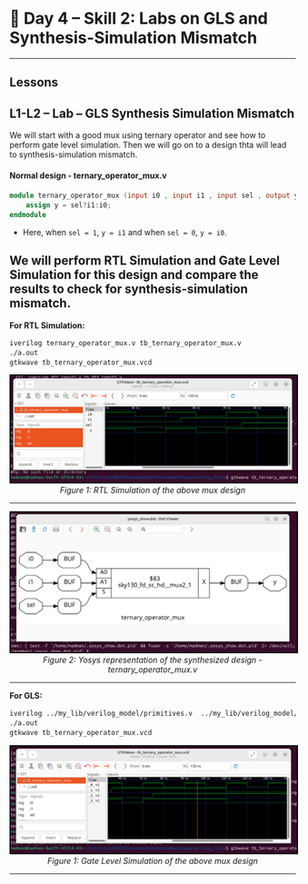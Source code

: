 # 🔹 Day 4 – Skill 2: Labs on GLS and Synthesis-Simulation Mismatch

---

## Lessons

## L1-L2 – Lab – GLS Synthesis Simulation Mismatch 

We will start with a good mux using ternary operator and see how to perform gate level simulation. Then we will go on to a design thta will lead to synthesis-simulation mismatch.

#### Normal design - ternary_operator_mux.v

````Verilog
module ternary_operator_mux (input i0 , input i1 , input sel , output y);
	assign y = sel?i1:i0;
endmodule
````

- Here, when `sel = 1`, `y = i1` and when `sel = 0`, `y = i0`.

We will perform RTL Simulation and Gate Level Simulation for this design and compare the results to check for synthesis-simulation mismatch.
---

**For RTL Simulation:**
````bash
iverilog ternary_operator_mux.v tb_ternary_operator_mux.v 
./a.out 
gtkwave tb_ternary_operator_mux.vcd
````

<p align="center">
  <img src="../W1_images/ter_mux_rtlsim.png" alt="ter_mux_rtlsim.png" width="1100" style="border:2px solid black;"/>
  <br/>
  <em>Figure 1: RTL Simulation of the above mux design</em>
</p>

---

<p align="center">
  <img src="../W1_images/ter_mux_yosys.png" alt="ter_mux_yosys.png" width="600" style="border:2px solid black;"/>
  <br/>
  <em>Figure 2: Yosys representation of the synthesized design - ternary_operator_mux.v</em>
</p>

---

**For GLS:**
````bash
iverilog ../my_lib/verilog_model/primitives.v  ../my_lib/verilog_model/sky130_fd_sc_hd.v ternary_operator_mux_gln.v tb_ternary_operator_mux.v
./a.out 
gtkwave tb_ternary_operator_mux.vcd
````

<p align="center">
  <img src="../W1_images/ter_mux_gls.png" alt="ter_mux_gls.png" width="1100" style="border:2px solid black;"/>
  <br/>
  <em>Figure 1: Gate Level Simulation of the above mux design</em>
</p>

---












